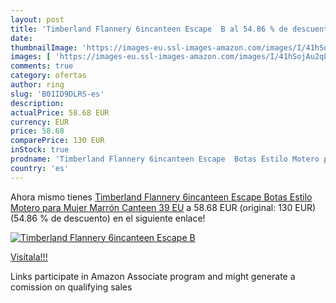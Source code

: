 ```yaml
---
layout: post
title: 'Timberland Flannery 6incanteen Escape  B al 54.86 % de descuento'
date: 
thumbnailImage: 'https://images-eu.ssl-images-amazon.com/images/I/41hSojAu2qL._SL200_.jpg'
images: [ 'https://images-eu.ssl-images-amazon.com/images/I/41hSojAu2qL._SL200_.jpg' ]
comments: true
category: ofertas
author: ring
slug: 'B01ID9DLRS-es'
description:
actualPrice: 58.68 EUR
currency: EUR
price: 58.68
comparePrice: 130 EUR
inStock: true
prodname: 'Timberland Flannery 6incanteen Escape  Botas Estilo Motero para Mujer  Marrón  Canteen  39 EU'
country: 'es'
---
```


Ahora mismo tienes [Timberland Flannery 6incanteen Escape  Botas Estilo Motero para Mujer  Marrón  Canteen  39 EU](https://www.amazon.es/dp/B01ID9DLRS/?tag=tolees-21) a 58.68 EUR (original: 130 EUR) (54.86 %  de descuento) en el siguiente enlace!

[![Timberland Flannery 6incanteen Escape  B](https://images-eu.ssl-images-amazon.com/images/I/41hSojAu2qL._SL200_.jpg)](https://www.amazon.es/dp/B01ID9DLRS/?tag=tolees-21)

[Visítala!!!](https://www.amazon.es/dp/B01ID9DLRS/?tag=tolees-21)

Links participate in Amazon Associate program and might generate a comission on qualifying sales
